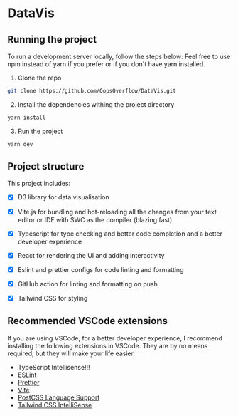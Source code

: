 # DataVis

## Running the project
To run a development server locally, follow the steps below:
Feel free to use npm instead of yarn if you prefer or if you don't have yarn installed.
1. Clone the repo
```bash
git clone https://github.com/OopsOverflow/DataVis.git
```
2. Install the dependencies withing the project directory
```bash
yarn install
```
3. Run the project
```bash
yarn dev
```

## Project structure

This project includes:

- [x] D3 library for data visualisation
- [x] Vite.js for bundling and hot-reloading all the changes from your text editor or IDE with SWC as the compiler (blazing fast)
- [x] Typescript for type checking and better code completion and a better developer experience
- [x] React for rendering the UI and adding interactivity
- [x] Eslint and prettier configs for code linting and formatting
- [x] GitHub action for linting and formatting on push
- [x] Tailwind CSS for styling


## Recommended VSCode extensions
If you are using VSCode, for a better developer experience, I recommend installing the following extensions in VSCode.
They are by no means required, but they will make your life easier.

- TypeScript Intellisense!!!
- [ESLint](https://marketplace.visualstudio.com/items?itemName=dbaeumer.vscode-eslint)
- [Prettier](https://marketplace.visualstudio.com/items?itemName=esbenp.prettier-vscode)
- [Vite](https://marketplace.visualstudio.com/items?itemName=antfu.vite)
- [PostCSS Language Support](https://marketplace.visualstudio.com/items?itemName=csstools.postcss)
- [Tailwind CSS IntelliSense](https://marketplace.visualstudio.com/items?itemName=bradlc.vscode-tailwindcss)
